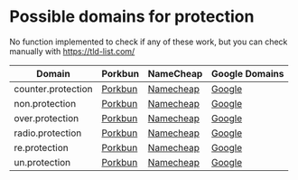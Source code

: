 # Possible domains for protection

No function implemented to check if any of these work, but you can check manually with https://tld-list.com/

| Domain | Porkbun | NameCheap | Google Domains |
|---|---|---|---|
| counter.protection | [Porkbun](https://porkbun.com/checkout/search?prb=e814663da1&tlds=&idnLanguage=&search=search&q=counter.protection) | [Namecheap](https://www.namecheap.com/domains/registration/results/?domain=counter.protection) | [Google](https://domains.google.com/registrar/search?searchTerm=counter.protection) |
| non.protection | [Porkbun](https://porkbun.com/checkout/search?prb=e814663da1&tlds=&idnLanguage=&search=search&q=non.protection) | [Namecheap](https://www.namecheap.com/domains/registration/results/?domain=non.protection) | [Google](https://domains.google.com/registrar/search?searchTerm=non.protection) |
| over.protection | [Porkbun](https://porkbun.com/checkout/search?prb=e814663da1&tlds=&idnLanguage=&search=search&q=over.protection) | [Namecheap](https://www.namecheap.com/domains/registration/results/?domain=over.protection) | [Google](https://domains.google.com/registrar/search?searchTerm=over.protection) |
| radio.protection | [Porkbun](https://porkbun.com/checkout/search?prb=e814663da1&tlds=&idnLanguage=&search=search&q=radio.protection) | [Namecheap](https://www.namecheap.com/domains/registration/results/?domain=radio.protection) | [Google](https://domains.google.com/registrar/search?searchTerm=radio.protection) |
| re.protection | [Porkbun](https://porkbun.com/checkout/search?prb=e814663da1&tlds=&idnLanguage=&search=search&q=re.protection) | [Namecheap](https://www.namecheap.com/domains/registration/results/?domain=re.protection) | [Google](https://domains.google.com/registrar/search?searchTerm=re.protection) |
| un.protection | [Porkbun](https://porkbun.com/checkout/search?prb=e814663da1&tlds=&idnLanguage=&search=search&q=un.protection) | [Namecheap](https://www.namecheap.com/domains/registration/results/?domain=un.protection) | [Google](https://domains.google.com/registrar/search?searchTerm=un.protection) |
